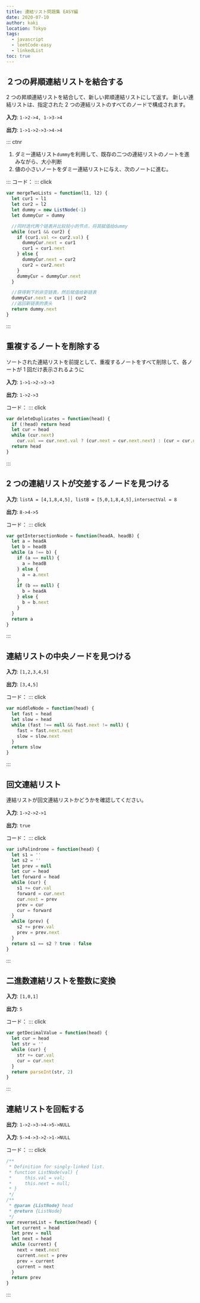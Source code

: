 ```yaml
---
title: 連結リスト問題集 EASY編
date: 2020-07-10
author: kaki
location: Tokyo
tags:
  - javascript
  - leetCode-easy
  - linkedList
toc: true
---
```


## ２つの昇順連結リストを結合する

2 つの昇順連結リストを結合して、新しい昇順連結リストにして返す。 新しい連結リストは、指定された 2 つの連結リストのすべてのノードで構成されます。

**入力**:
`1->2->4, 1->3->4`

**出力**:
`1->1->2->3->4->4`

::: ctnr

1. ダミー連結リスト`dummy`を利用して、既存の二つの連結リストのノートを進みながら、大小判断
2. 値の小さいノートをダミー連結リストに与え、次のノートに進む。

:::
コード：
::: click

```js
var mergeTwoLists = function(l1, l2) {
  let cur1 = l1
  let cur2 = l2
  let dummy = new ListNode(-1)
  let dummyCur = dummy

  //同时迭代两个链表并比较较小的节点，将其赋值给dummy
  while (cur1 && cur2) {
    if (cur1.val <= cur2.val) {
      dummyCur.next = cur1
      cur1 = cur1.next
    } else {
      dummyCur.next = cur2
      cur2 = cur2.next
    }
    dummyCur = dummyCur.next
  }

  //获得剩下的非空链表，然后赋值给新链表
  dummyCur.next = cur1 || cur2
  //返回新链表的表头
  return dummy.next
}
```

:::

## 重複するノートを削除する

ソートされた連結リストを前提として、重複するノートをすべて削除して、各ノートが 1 回だけ表示されるように

**入力**:
`1->1->2->3->3`

**出力**:
`1->2->3`

コード：
::: click

```js
var deleteDuplicates = function(head) {
  if (!head) return head
  let cur = head
  while (cur.next)
    cur.val == cur.next.val ? (cur.next = cur.next.next) : (cur = cur.next)
  return head
}
```

:::

## 2 つの連結リストが交差するノードを見つける

**入力**:
`listA = [4,1,8,4,5], listB = [5,0,1,8,4,5],intersectVal = 8`

**出力**:
`8->4->5`

コード：
::: click

```js
var getIntersectionNode = function(headA, headB) {
  let a = headA
  let b = headB
  while (a !== b) {
    if (a == null) {
      a = headB
    } else {
      a = a.next
    }
    if (b == null) {
      b = headA
    } else {
      b = b.next
    }
  }
  return a
}
```

:::

## 連結リストの中央ノードを見つける

**入力**:
`[1,2,3,4,5]`

**出力**:
`[3,4,5]`

コード：
::: click

```js
var middleNode = function(head) {
  let fast = head
  let slow = head
  while (fast !== null && fast.next != null) {
    fast = fast.next.next
    slow = slow.next
  }
  return slow
}
```

:::

## 回文連結リスト

連結リストが回文連結リストかどうかを確認してください。

**入力**:
`1->2->2->1`

**出力**:
`true`

コード：
::: click

```js
var isPalindrome = function(head) {
  let s1 = ''
  let s2 = ''
  let prev = null
  let cur = head
  let forward = head
  while (cur) {
    s1 += cur.val
    forward = cur.next
    cur.next = prev
    prev = cur
    cur = forward
  }
  while (prev) {
    s2 += prev.val
    prev = prev.next
  }
  return s1 == s2 ? true : false
}
```

:::

## 二進数連結リストを整数に変換

**入力**:
`[1,0,1]`

**出力**:
`5`

コード：
::: click

```js
var getDecimalValue = function(head) {
  let cur = head
  let str = ''
  while (cur) {
    str += cur.val
    cur = cur.next
  }
  return parseInt(str, 2)
}
```

:::

## 連結リストを回転する

**出力**:
`1->2->3->4->5->NULL`

**入力**:
`5->4->3->2->1->NULL`

コード：
::: click

```js
/**
 * Definition for singly-linked list.
 * function ListNode(val) {
 *     this.val = val;
 *     this.next = null;
 * }
 */
/**
 * @param {ListNode} head
 * @return {ListNode}
 */
var reverseList = function(head) {
  let current = head
  let prev = null
  let next = head
  while (current) {
    next = next.next
    current.next = prev
    prev = current
    current = next
  }
  return prev
}
```

:::
